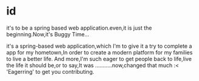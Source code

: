 # id
it's to be a spring based web application.even,it is just the beginning.Now,it's Buggy Time...


it's a spring-based web application,which I'm to give it a try to complete a app for my hometown,In order to create a modern platform for my families to live a better life.
And more,I'm such eager to get people back to life,live the life it should be,or to say,It was ...........now,changed that much :<
'Eagerring' to get you contributing.
